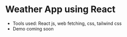 # Weather App using React
* Tools used: React js, web fetching, css, tailwind css
* Demo coming soon
